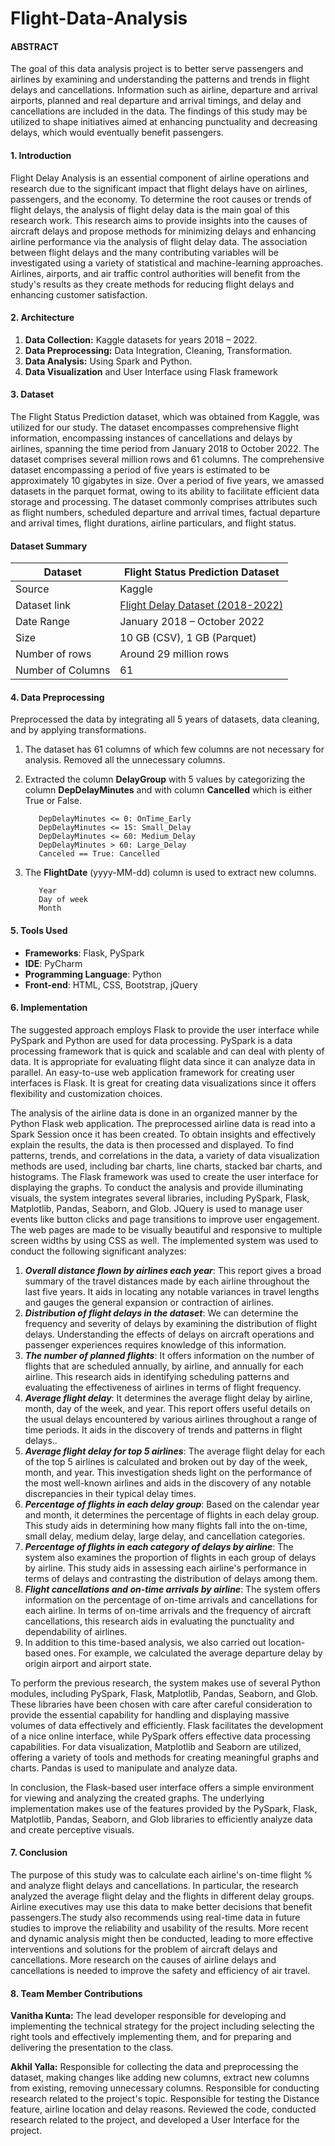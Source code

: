 # Flight-Data-Analysis

#### ABSTRACT
The goal of this data analysis project is to better serve passengers and airlines by examining and understanding the patterns and trends in flight delays and cancellations. 
Information such as airline, departure and arrival airports, planned and real departure and arrival timings, and delay and cancellations are included in the data. 
The findings of this study may be utilized to shape initiatives aimed at enhancing punctuality and decreasing delays, which would eventually benefit passengers.

#### 1. Introduction
Flight Delay Analysis is an essential component of airline operations and research due to the significant impact that flight delays have on airlines, passengers, and the economy. 
To determine the root causes or trends of flight delays, the analysis of flight delay data is the main goal of this research work. 
This research aims to provide insights into the causes of aircraft delays and propose methods for minimizing delays and enhancing airline performance via the analysis of flight delay data. 
The association between flight delays and the many contributing variables will be investigated using a variety of statistical and machine-learning approaches. 
Airlines, airports, and air traffic control authorities will benefit from the study's results as they create methods for reducing flight delays and enhancing customer satisfaction.

#### 2. Architecture 
1.	**Data Collection:** Kaggle datasets for years 2018 – 2022. 
2.	**Data Preprocessing:** Data Integration, Cleaning, Transformation. 
3.	**Data Analysis:**  Using Spark and Python.
4.	**Data Visualization** and User Interface using Flask framework

#### 3. Dataset
The Flight Status Prediction dataset, which was obtained from Kaggle, was utilized for our study. The dataset encompasses comprehensive flight information, encompassing instances of cancellations and delays by airlines, spanning the time period from January 2018 to October 2022. 
The dataset comprises several million rows and 61 columns. The comprehensive dataset encompassing a period of five years is estimated to be approximately 10 gigabytes in size. 
Over a period of five years, we amassed datasets in the parquet format, owing to its ability to facilitate efficient data storage and processing. 
The dataset commonly comprises attributes such as flight numbers, scheduled departure and arrival times, factual departure and arrival times, flight durations, airline particulars, and flight status.

####  Dataset Summary
| Dataset                  | Flight Status Prediction Dataset     |
|--------------------------|--------------------------------------|
| Source                   | Kaggle                               |
| Dataset link             | [Flight Delay Dataset (2018-2022)](https://www.kaggle.com/datasets/flight-delay-dataset) |
| Date Range               | January 2018 – October 2022          |
| Size                     | 10 GB (CSV), 1 GB (Parquet)          |
| Number of rows           | Around 29 million rows               |
| Number of Columns        | 61                                   |

#### 4. Data Preprocessing
Preprocessed the data by integrating all 5 years of datasets, data cleaning, and by applying transformations.
1. The dataset has 61 columns of which few columns are not necessary for analysis. Removed all the unnecessary columns.
2. Extracted the column **DelayGroup** with 5 values by categorizing the column **DepDelayMinutes** and with column **Cancelled** which is either True or False.

          DepDelayMinutes <= 0: OnTime_Early 
          DepDelayMinutes <= 15: Small_Delay 
          DepDelayMinutes <= 60: Medium_Delay 
          DepDelayMinutes > 60: Large_Delay 
          Canceled == True: Cancelled
3. The **FlightDate** (yyyy-MM-dd) column is used to extract new columns.
          
          Year
          Day of week
          Month

#### 5. Tools Used
 - **Frameworks**: Flask, PySpark 
 - **IDE**: PyCharm 
 - **Programming Language**: Python 
 - **Front-end**: HTML, CSS, Bootstrap, jQuery

#### 6. Implementation
The suggested approach employs Flask to provide the user interface while PySpark and Python are used for data processing. PySpark is a data processing framework that is quick and scalable and can deal with plenty of data. It is appropriate for evaluating flight data since it can analyze data in parallel. An easy-to-use web application framework for creating user interfaces is Flask. It is great for creating data visualizations since it offers flexibility and customization choices.

The analysis of the airline data is done in an organized manner by the Python Flask web application. The preprocessed airline data is read into a Spark Session once it has been created. To obtain insights and effectively explain the results, the data is then processed and displayed. To find patterns, trends, and correlations in the data, a variety of data visualization methods are used, including bar charts, line charts, stacked bar charts, and histograms.
The Flask framework was used to create the user interface for displaying the graphs. To conduct the analysis and provide illuminating visuals, the system integrates several libraries, including PySpark, Flask, Matplotlib, Pandas, Seaborn, and Glob.
JQuery is used to manage user events like button clicks and page transitions to improve user engagement. The web pages are made to be visually beautiful and responsive to multiple screen widths by using CSS as well. 
The implemented system was used to conduct the following significant analyzes: 
1.	**_Overall distance flown by airlines each year_**: This report gives a broad summary of the travel distances made by each airline throughout the last five years. It aids in locating any notable variances in travel lengths and gauges the general expansion or contraction of airlines.
2.	**_Distribution of flight delays in the dataset_**: We can determine the frequency and severity of delays by examining the distribution of flight delays. Understanding the effects of delays on aircraft operations and passenger experiences requires knowledge of this information.
3.	**_The number of planned flights_**: It offers information on the number of flights that are scheduled annually, by airline, and annually for each airline. This research aids in identifying scheduling patterns and evaluating the effectiveness of airlines in terms of flight frequency.
4.	**_Average flight delay_**: It determines the average flight delay by airline, month, day of the week, and year. This report offers useful details on the usual delays encountered by various airlines throughout a range of time periods. It aids in the discovery of trends and patterns in flight delays..
5.	**_Average flight delay for top 5 airlines_**: The average flight delay for each of the top 5 airlines is calculated and broken out by day of the week, month, and year. This investigation sheds light on the performance of the most well-known airlines and aids in the discovery of any notable discrepancies in their typical delay times.
6.	**_Percentage of flights in each delay group_**: Based on the calendar year and month, it determines the percentage of flights in each delay group. This study aids in determining how many flights fall into the on-time, small delay, medium delay, large delay, and cancellation categories.
7.	**_Percentage of flights in each category of delays by airline_**: The system also examines the proportion of flights in each group of delays by airline. This study aids in assessing each airline's performance in terms of delays and contrasting the distribution of delays among them.
8.	**_Flight cancellations and on-time arrivals by airline_**: The system offers information on the percentage of on-time arrivals and cancellations for each airline. In terms of on-time arrivals and the frequency of aircraft cancellations, this research aids in evaluating the punctuality and dependability of airlines.
9.	In addition to this time-based analysis, we also carried out location-based ones. For example, we calculated the average departure delay by origin airport and airport state. 

To perform the previous research, the system makes use of several Python modules, including PySpark, Flask, Matplotlib, Pandas, Seaborn, and Glob. These libraries have been chosen with care after careful consideration to provide the essential capability for handling and displaying massive volumes of data effectively and efficiently. Flask facilitates the development of a nice online interface, while PySpark offers effective data processing capabilities. For data visualization, Matplotlib and Seaborn are utilized, offering a variety of tools and methods for creating meaningful graphs and charts. Pandas is used to manipulate and analyze data. 

In conclusion, the Flask-based user interface offers a simple environment for viewing and analyzing the created graphs. The underlying implementation makes use of the features provided by the PySpark, Flask, Matplotlib, Pandas, Seaborn, and Glob libraries to efficiently analyze data and create perceptive visuals.

#### 7. Conclusion 
The purpose of this study was to calculate each airline's on-time flight % and analyze flight delays and cancellations. In particular, the research analyzed the average flight delay and the flights in different delay groups. Airline executives may use this data to make better decisions that benefit passengers.The study also recommends using real-time data in future studies to improve the reliability and usability of the results. More recent and dynamic analysis might then be conducted, leading to more effective interventions and solutions for the problem of aircraft delays and cancellations. More research on the causes of airline delays and cancellations is needed to improve the safety and efficiency of air travel.

#### 8. Team Member Contributions
**Vanitha Kunta:** The lead developer responsible for developing and implementing the technical strategy for the project including selecting the right tools and effectively implementing them, and for preparing and delivering the presentation to the class.

**Akhil Yalla:** Responsible for collecting the data and preprocessing the dataset, making changes like adding new columns, extract new columns from existing, removing unnecessary columns. Responsible for conducting research related to the project's topic. Responsible for testing the Distance feature, airline location and delay reasons. Reviewed the code, conducted research related to the project, and developed a User Interface for the project.



